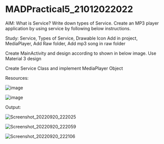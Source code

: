# MADPractical5_21012022022

AIM: What is Service? Write down types of Service. Create an MP3 player application by using service by following below instructions.



Study: Service, Types of Service, Drawable Icon Add in project, MediaPlayer, Add Raw folder, Add mp3 song in raw folder

Create MainActivity and design according to shown in below image. Use Material 3 design

Create Service Class and implement MediaPlayer Object


Resources:


![image](https://user-images.githubusercontent.com/110646988/191333461-242138d6-a32a-4f0f-8c7d-9f4c2f9ac666.png)

![image](https://user-images.githubusercontent.com/110646988/191333423-57c609d5-7c92-43ee-9f0f-56e349d25033.png)




Output:

![Screenshot_20220920_222025](https://user-images.githubusercontent.com/110646988/191332089-52660fa1-222b-4760-8618-0530931a7ce5.png)


![Screenshot_20220920_222059](https://user-images.githubusercontent.com/110646988/191332109-6b40b949-1fc2-4ed8-87b7-20c120791387.png)


![Screenshot_20220920_222106](https://user-images.githubusercontent.com/110646988/191332124-66ada7fe-2be9-462c-bdd9-e2b2193b8de8.png)
